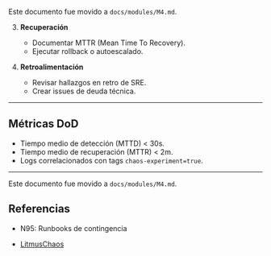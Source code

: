 
Este documento fue movido a `docs/modules/M4.md`.

3. **Recuperación**
   - Documentar MTTR (Mean Time To Recovery).
   - Ejecutar rollback o autoescalado.

4. **Retroalimentación**
   - Revisar hallazgos en retro de SRE.
   - Crear issues de deuda técnica.

---

## Métricas DoD
- Tiempo medio de detección (MTTD) < 30s.
- Tiempo medio de recuperación (MTTR) < 2m.
- Logs correlacionados con tags `chaos-experiment=true`.

---
Este documento fue movido a `docs/modules/M4.md`.
## Referencias

- N95: Runbooks de contingencia

- [LitmusChaos](https://litmuschaos.io/)
